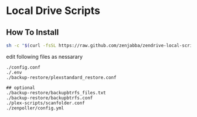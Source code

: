 # Local Drive Scripts

## How To Install

```bash
sh -c "$(curl -fsSL https://raw.github.com/zenjabba/zendrive-local-scripts/master/install.sh)"
```
edit following files as nessarary 
```
./config.conf
./.env
./backup-restore/plexstandard_restore.conf

## optional 
./backup-restore/backupbtrfs_files.txt
./backup-restore/backupbtrfs.conf
./plex-scripts/scanfolder.conf
./zenpoller/config.yml
```